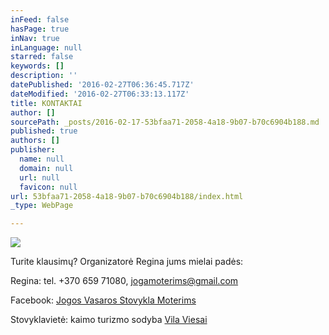 ```yaml
---
inFeed: false
hasPage: true
inNav: true
inLanguage: null
starred: false
keywords: []
description: ''
datePublished: '2016-02-27T06:36:45.717Z'
dateModified: '2016-02-27T06:33:13.117Z'
title: KONTAKTAI
author: []
sourcePath: _posts/2016-02-17-53bfaa71-2058-4a18-9b07-b70c6904b188.md
published: true
authors: []
publisher:
  name: null
  domain: null
  url: null
  favicon: null
url: 53bfaa71-2058-4a18-9b07-b70c6904b188/index.html
_type: WebPage

---
```

![](https://the-grid-user-content.s3-us-west-2.amazonaws.com/28751a18-5582-4e9f-87b8-70545574c03f.jpg)

Turite klausimų? Organizatorė Regina jums mielai padės:

Regina: tel. +370 659 71080, jogamoterims@gmail.com

Facebook: [Jogos Vasaros Stovykla Moterims][0]

Stovyklavietė: kaimo turizmo sodyba [Vila Viesai][1]

[0]: https://www.facebook.com/Jogos-Vasaros-Stovykla-Moterims-1420853288240236/
[1]: http://www.vilaviesai.lt/